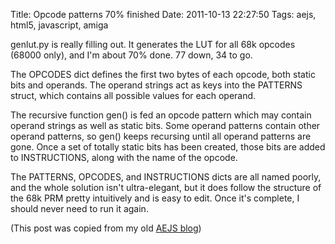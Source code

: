 Title: Opcode patterns 70% finished
Date: 2011-10-13 22:27:50
Tags: aejs, html5, javascript, amiga

genlut.py is really filling out.  It generates the LUT for all 68k opcodes (68000 only), and I'm about 70% done.  77 down, 34 to go.

The OPCODES dict defines the first two bytes of each opcode, both static bits and operands.  The operand strings act as keys into the PATTERNS struct, which contains all possible values for each operand.

The recursive function gen() is fed an opcode pattern which may contain operand strings as well as static bits.  Some operand patterns contain other operand patterns, so gen() keeps recursing until all operand patterns are gone.  Once a set of totally static bits has been created, those bits are added to INSTRUCTIONS, along with the name of the opcode.

The PATTERNS, OPCODES, and INSTRUCTIONS dicts are all named poorly, and the whole solution  isn't ultra-elegant, but it does follow the structure of the 68k PRM pretty intuitively and is easy to edit.  Once it's complete, I should never need to run it again.

(This post was copied from my old [AEJS blog](http://aejs.blogspot.com/))
